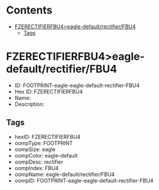 



Contents
========

* [FZERECTIFIERFBU4>eagle-default/rectifier/FBU4](#fzerectifierfbu4eagle-defaultrectifierfbu4)
	* [Tags](#tags)

# FZERECTIFIERFBU4>eagle-default/rectifier/FBU4

- ID: FOOTPRINT-eagle-eagle-default-rectifier-FBU4
- Hex ID: FZERECTIFIERFBU4
- Name: 
- Description: 

## Tags

- hexID: FZERECTIFIERFBU4
- oompType: FOOTPRINT
- oompSize: eagle
- oompColor: eagle-default
- oompDesc: rectifier
- oompIndex: FBU4
- oompName: eagle-default/rectifier/FBU4
- oompID: FOOTPRINT-eagle-eagle-default-rectifier-FBU4
